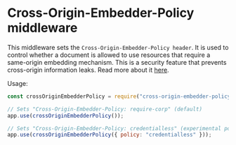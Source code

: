 # Cross-Origin-Embedder-Policy middleware

This middleware sets the `Cross-Origin-Embedder-Policy header`. It is used to control whether a document is allowed to use resources that require a same-origin embedding mechanism. This is a security feature that prevents cross-origin information leaks. Read more about it [here](https://http.dev/cross-origin-embedder-policy).

Usage:

```javascript
const crossOriginEmbedderPolicy = require("cross-origin-embedder-policy");

// Sets "Cross-Origin-Embedder-Policy: require-corp" (default)
app.use(crossOriginEmbedderPolicy());

// Sets "Cross-Origin-Embedder-Policy: credentialless" (experimental policy)
app.use(crossOriginEmbedderPolicy({ policy: "credentialless" }));
```

